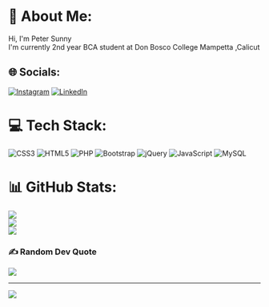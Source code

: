 # 💫 About Me:
Hi, I'm Peter Sunny<br>I'm currently 2nd year BCA student at Don Bosco College Mampetta ,Calicut 


## 🌐 Socials:
[![Instagram](https://img.shields.io/badge/Instagram-%23E4405F.svg?logo=Instagram&logoColor=white)](https://instagram.com/peeettzz) [![LinkedIn](https://img.shields.io/badge/LinkedIn-%230077B5.svg?logo=linkedin&logoColor=white)](https://linkedin.com/in/peter-sunny-8117b8231) 

# 💻 Tech Stack:
![CSS3](https://img.shields.io/badge/css3-%231572B6.svg?style=for-the-badge&logo=css3&logoColor=white) ![HTML5](https://img.shields.io/badge/html5-%23E34F26.svg?style=for-the-badge&logo=html5&logoColor=white) ![PHP](https://img.shields.io/badge/php-%23777BB4.svg?style=for-the-badge&logo=php&logoColor=white) ![Bootstrap](https://img.shields.io/badge/bootstrap-%23563D7C.svg?style=for-the-badge&logo=bootstrap&logoColor=white) ![jQuery](https://img.shields.io/badge/jquery-%230769AD.svg?style=for-the-badge&logo=jquery&logoColor=white) ![JavaScript](https://img.shields.io/badge/javascript-%23323330.svg?style=for-the-badge&logo=javascript&logoColor=%23F7DF1E) ![MySQL](https://img.shields.io/badge/mysql-%2300f.svg?style=for-the-badge&logo=mysql&logoColor=white)
# 📊 GitHub Stats:
![](https://github-readme-stats.vercel.app/api?username=Peter-sunny&theme=blue-green&hide_border=true&include_all_commits=true&count_private=false)<br/>
![](https://github-readme-streak-stats.herokuapp.com/?user=Peter-sunny&theme=blue-green&hide_border=true)<br/>
![](https://github-readme-stats.vercel.app/api/top-langs/?username=Peter-sunny&theme=blue-green&hide_border=true&include_all_commits=true&count_private=false&layout=compact)

### ✍️ Random Dev Quote
![](https://quotes-github-readme.vercel.app/api?type=horizontal&theme=radical)



---
[![](https://visitcount.itsvg.in/api?id=Peter-sunny&icon=0&color=0)](https://visitcount.itsvg.in)

<!-- Proudly created with GPRM ( https://gprm.itsvg.in ) -->
